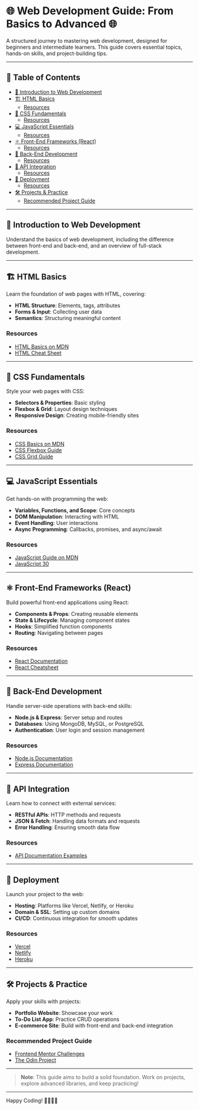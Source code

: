 # 🌐 Web Development Guide: From Basics to Advanced 🌐

A structured journey to mastering web development, designed for beginners and intermediate learners. This guide covers essential topics, hands-on skills, and project-building tips.

---

## 📖 Table of Contents
- [🚀 Introduction to Web Development](#-introduction-to-web-development)
- [🏗️ HTML Basics](#️-html-basics)
  - [Resources](#resources)
- [🎨 CSS Fundamentals](#-css-fundamentals)
  - [Resources](#resources-1)
- [💻 JavaScript Essentials](#-javascript-essentials)
  - [Resources](#resources-2)
- [⚛️ Front-End Frameworks (React)](#️-front-end-frameworks-react)
  - [Resources](#resources-3)
- [🔧 Back-End Development](#-back-end-development)
  - [Resources](#resources-4)
- [🔗 API Integration](#-api-integration)
  - [Resources](#resources-5)
- [🚀 Deployment](#-deployment)
  - [Resources](#resources-6)
- [🛠️ Projects & Practice](#️-projects--practice)
  - [Recommended Project Guide](#recommended-project-guide)

---

## 🚀 Introduction to Web Development

Understand the basics of web development, including the difference between front-end and back-end, and an overview of full-stack development.

---

## 🏗️ HTML Basics
Learn the foundation of web pages with HTML, covering:
- **HTML Structure**: Elements, tags, attributes
- **Forms & Input**: Collecting user data
- **Semantics**: Structuring meaningful content

### Resources
- [HTML Basics on MDN](https://developer.mozilla.org/en-US/docs/Learn/HTML)
- [HTML Cheat Sheet](https://htmlcheatsheet.com/)

---

## 🎨 CSS Fundamentals
Style your web pages with CSS:
- **Selectors & Properties**: Basic styling
- **Flexbox & Grid**: Layout design techniques
- **Responsive Design**: Creating mobile-friendly sites

### Resources
- [CSS Basics on MDN](https://developer.mozilla.org/en-US/docs/Learn/CSS)
- [CSS Flexbox Guide](https://css-tricks.com/snippets/css/a-guide-to-flexbox/)
- [CSS Grid Guide](https://css-tricks.com/snippets/css/complete-guide-grid/)

---

## 💻 JavaScript Essentials
Get hands-on with programming the web:
- **Variables, Functions, and Scope**: Core concepts
- **DOM Manipulation**: Interacting with HTML
- **Event Handling**: User interactions
- **Async Programming**: Callbacks, promises, and async/await

### Resources
- [JavaScript Guide on MDN](https://developer.mozilla.org/en-US/docs/Web/JavaScript/Guide)
- [JavaScript 30](https://javascript30.com/)

---

## ⚛️ Front-End Frameworks (React)
Build powerful front-end applications using React:
- **Components & Props**: Creating reusable elements
- **State & Lifecycle**: Managing component states
- **Hooks**: Simplified function components
- **Routing**: Navigating between pages

### Resources
- [React Documentation](https://reactjs.org/docs/getting-started.html)
- [React Cheatsheet](https://devhints.io/react)

---

## 🔧 Back-End Development
Handle server-side operations with back-end skills:
- **Node.js & Express**: Server setup and routes
- **Databases**: Using MongoDB, MySQL, or PostgreSQL
- **Authentication**: User login and session management

### Resources
- [Node.js Documentation](https://nodejs.org/en/docs/)
- [Express Documentation](https://expressjs.com/)

---

## 🔗 API Integration
Learn how to connect with external services:
- **RESTful APIs**: HTTP methods and requests
- **JSON & Fetch**: Handling data formats and requests
- **Error Handling**: Ensuring smooth data flow

### Resources
- [API Documentation Examples](https://rapidapi.com/)

---

## 🚀 Deployment
Launch your project to the web:
- **Hosting**: Platforms like Vercel, Netlify, or Heroku
- **Domain & SSL**: Setting up custom domains
- **CI/CD**: Continuous integration for smooth updates

### Resources
- [Vercel](https://vercel.com/)
- [Netlify](https://www.netlify.com/)
- [Heroku](https://www.heroku.com/)

---

## 🛠️ Projects & Practice
Apply your skills with projects:
- **Portfolio Website**: Showcase your work
- **To-Do List App**: Practice CRUD operations
- **E-commerce Site**: Build with front-end and back-end integration

### Recommended Project Guide
- [Frontend Mentor Challenges](https://www.frontendmentor.io/)
- [The Odin Project](https://www.theodinproject.com/)

---

> **Note**: This guide aims to build a solid foundation. Work on projects, explore advanced libraries, and keep practicing!

---

Happy Coding! 👩‍💻👨‍💻
